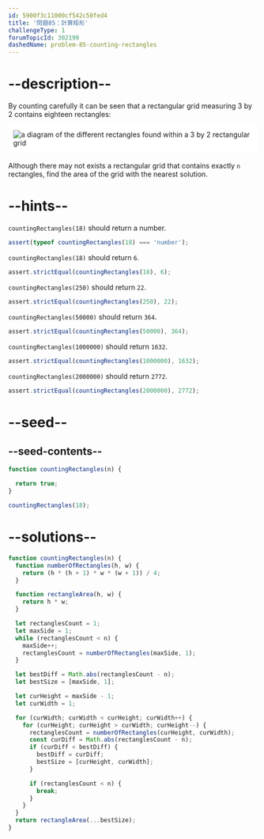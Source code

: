 ```yaml
---
id: 5900f3c11000cf542c50fed4
title: '問題85：計算矩形'
challengeType: 1
forumTopicId: 302199
dashedName: problem-85-counting-rectangles
---
```


# --description--

By counting carefully it can be seen that a rectangular grid measuring 3 by 2 contains eighteen rectangles:

<img alt="a diagram of the different rectangles found within a 3 by 2 rectangular grid" src="https://cdn-media-1.freecodecamp.org/project-euler/counting-rectangles.png" style="background-color: white; padding: 10px; display: block; margin-right: auto; margin-left: auto; margin-bottom: 1.2rem;" />

Although there may not exists a rectangular grid that contains exactly `n` rectangles, find the area of the grid with the nearest solution.

# --hints--

`countingRectangles(18)` should return a number.

```js
assert(typeof countingRectangles(18) === 'number');
```

`countingRectangles(18)` should return `6`.

```js
assert.strictEqual(countingRectangles(18), 6);
```

`countingRectangles(250)` should return `22`.

```js
assert.strictEqual(countingRectangles(250), 22);
```

`countingRectangles(50000)` should return `364`.

```js
assert.strictEqual(countingRectangles(50000), 364);
```

`countingRectangles(1000000)` should return `1632`.

```js
assert.strictEqual(countingRectangles(1000000), 1632);
```

`countingRectangles(2000000)` should return `2772`.

```js
assert.strictEqual(countingRectangles(2000000), 2772);
```

# --seed--

## --seed-contents--

```js
function countingRectangles(n) {

  return true;
}

countingRectangles(18);
```

# --solutions--

```js
function countingRectangles(n) {
  function numberOfRectangles(h, w) {
    return (h * (h + 1) * w * (w + 1)) / 4;
  }

  function rectangleArea(h, w) {
    return h * w;
  }

  let rectanglesCount = 1;
  let maxSide = 1;
  while (rectanglesCount < n) {
    maxSide++;
    rectanglesCount = numberOfRectangles(maxSide, 1);
  }

  let bestDiff = Math.abs(rectanglesCount - n);
  let bestSize = [maxSide, 1];

  let curHeight = maxSide - 1;
  let curWidth = 1;

  for (curWidth; curWidth < curHeight; curWidth++) {
    for (curHeight; curHeight > curWidth; curHeight--) {
      rectanglesCount = numberOfRectangles(curHeight, curWidth);
      const curDiff = Math.abs(rectanglesCount - n);
      if (curDiff < bestDiff) {
        bestDiff = curDiff;
        bestSize = [curHeight, curWidth];
      }

      if (rectanglesCount < n) {
        break;
      }
    }
  }
  return rectangleArea(...bestSize);
}
```
